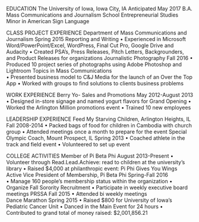 

EDUCATION
The University of Iowa, Iowa City, IA	Anticipated May 2017
B.A. Mass Communications and Journalism School
Entrepreneurial Studies
Minor in American Sign Language	     					       

CLASS PROJECT EXPERIENCE
Department of Mass Communications and Journalism	 Spring 2015 
Reporting and Writing
•	Experienced in Microsoft Word/PowerPoint/Excel, WordPress, Final Cut Pro, Google Drive and Audacity
•	Created PSA’s, Press Releases, Pitch Letters, Backgrounders, and Product Releases for organizations
Journalistic Photography                                                                                                                                Fall 2016
•	Produced 10 project series of photographs using Adobe Photoshop and Lightroom
Topics in Mass Communications			 
•	Presented business model to C&J Media for the launch of an Over the Top App
•	Worked with groups to find solutions to clients business problems

WORK EXPERIENCE
Berry Yo- Sales and Promotions	May 2012-August 2013
•	Designed in-store signage and named yogurt flavors for Grand Opening
•	Worked the Arlington Million promotions event 
•	Trained 10 new employees

LEADERSHIP EXPERIENCE
Feed My Starving Children, Arlington Heights, IL	                   Fall 2008-2014
•	Packed bags of food for children in Cambodia with church group
•	Attended meetings once a month to prepare for the event
Special Olympic Coach, Mount Prospect, IL	Spring 2013
•	Coached athlete in the track and field event
•	Volunteered to set up event

COLLEGE ACTIVITIES
Member of Pi Beta Phi 	August 2013-Present
•	Volunteer through Read.Lead.Achieve: read to children at the university’s library
•	Raised $4,000 at philanthropic event: Pi Phi Gives You Wings 
Active Vice President of Membership, Pi Beta Phi	Spring-Fall 2016                                                
•	Manage 160 people’s membership status within the organization
•	Organize Fall Sorority Recruitment
•	Participate in weekly executive board meetings
PRSSA	Fall 2015
•	Attended bi weekly meetings 	
Dance Marathon 	Spring 2015
•	Raised $800 for University of Iowa’s Pediatric Cancer Unit
•	Danced in the Main Event for 24 hours
•	Contributed to grand total of money raised: $2,001,856.21
